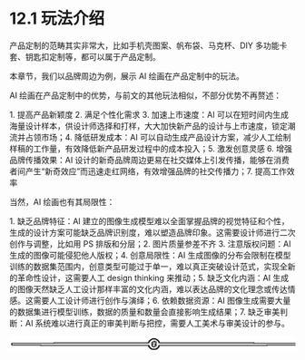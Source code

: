 # 12.1 玩法介绍

产品定制的范畴其实非常大，比如手机壳图案、帆布袋、马克杯、DIY 多功能卡套、钥匙扣定制等，都可以属于产品定制。

本章节，我们以品牌周边为例，展示 AI 绘画在产品定制中的玩法。

AI 绘画在产品定制中的优势，与前文的其他玩法相似，不部分优势不再赘述：

1\. 提高产品新颖度 2\. 满足个性化需求 3\. 加速上市速度：AI 可以在短时间内生成海量设计样本，供设计师选择和打样，大大加快新产品的设计与上市速度，锁定潮流并占领市场；4\. 降低研发成本：AI 可以自动生成产品设计方案，减少人工绘制样稿的工作量，有效降低新产品研发过程中的成本投入；5\. 激发创意灵感 6\. 增强品牌传播效果：AI 设计的新奇品牌周边更易在社交媒体上引发传播，能够在消费者间产生“新奇效应”而迅速走红网络，有效增强品牌的社交传播力；7\. 提高工作效率

当然，AI 绘画也有其局限性：

1\. 缺乏品牌特征：AI 建立的图像生成模型难以全面掌握品牌的视觉特征和个性，生成的设计方案可能缺乏品牌识别度，难以塑造品牌印象。这需要设计师进行二次创作与调整，比如用 PS 排版和分层；2\. 图片质量参差不齐 3\. 注意版权问题：AI 生成的图像可能侵犯他人版权；4\. 创意局限性：AI 生成图像的分布会限制在模型训练的数据集范围内，创意类型可能过于单一，难以真正突破设计范式，实现全新的革命性设计，这需要人工 design thinking 来推动；5\. 缺乏文化内涵：AI 生成的图像天然缺乏人工设计那样丰富的文化内涵，难以表达品牌的文化理念或传达情感。这需要人工设计师进行创作与演绎；6\. 依赖数据资源：AI 图像生成需要大量的数据集进行模型训练，数据的质量和数量会直接影响生成结果；7\. 缺乏审美判断：AI 系统难以进行真正的审美判断与把控，需要人工美术与审美设计的参与。

![](img/e12d1c8b9f4ffdf6c4edf913cceed533.png)